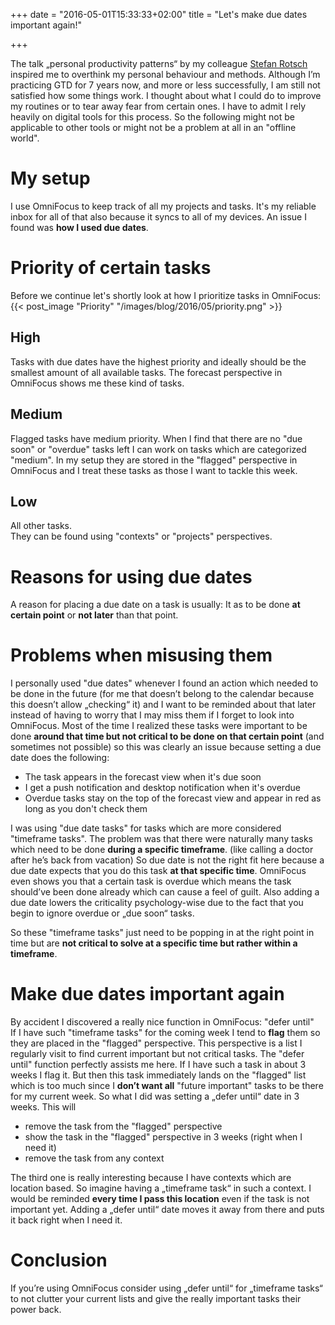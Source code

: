 +++
date = "2016-05-01T15:33:33+02:00"
title = "Let's make due dates important again!"

+++

The talk „personal productivity patterns“ by my colleague [Stefan Rotsch](https://twitter.com/ritschie) inspired me to overthink my personal behaviour and methods.
Although I’m practicing GTD for 7 years now, and more or less successfully, I am still not satisfied how some things work.
I thought about what I could do to improve my routines or to tear away fear from certain ones. I have to admit I rely heavily on digital tools for this process. So the following might not be applicable to other tools or might not be a problem at all in an "offline world".

# My setup
I use OmniFocus to keep track of all my projects and tasks. It's my reliable inbox for all of that also because it syncs to all of my devices.
An issue I found was **how I used due dates**.

# Priority of certain tasks
Before we continue let's shortly look at how I prioritize tasks in OmniFocus:
{{< post_image "Priority" "/images/blog/2016/05/priority.png" >}}

## High
Tasks with due dates have the highest priority and ideally should be the smallest amount of all available tasks.
The forecast perspective in OmniFocus shows me these kind of tasks.

## Medium
Flagged tasks have medium priority. When I find that there are no "due soon" or "overdue" tasks left I can work on tasks which are categorized "medium". In my setup they are stored in the "flagged" perspective in OmniFocus and I treat these tasks as those I want to tackle this week.

## Low
All other tasks.  
They can be found using "contexts" or "projects" perspectives.

# Reasons for using due dates
A reason for placing a due date on a task is usually:
It as to be done **at certain point** or **not later** than that point.

# Problems when misusing them
I personally used "due dates" whenever I found an action which needed to be done in the future (for me that doesn’t belong to the calendar because this doesn’t allow „checking“ it) and I want to be reminded about that later instead of having to worry that I may miss them if I forget to look into OmniFocus.
Most of the time I realized these tasks were important to be done **around that time but not critical to be done on that certain point** (and sometimes not possible) so this was clearly an issue because setting a due date does the following:

- The task appears in the forecast view when it's due soon
- I get a push notification and desktop notification when it's overdue
- Overdue tasks stay on the top of the forecast view and appear in red as long as you don't check them

I was using "due date tasks" for tasks which are more considered "timeframe tasks".
The problem was that there were naturally many tasks which need to be done **during a specific timeframe**. (like calling a doctor after he’s back from vacation) So due date is not the right fit here because a due date expects that you do this task **at that specific time**. OmniFocus even shows you that a certain task is overdue which means the task should’ve been done already which can cause a feel of guilt. Also adding a due date lowers the criticality psychology-wise due to the fact that you begin to ignore overdue or „due soon“ tasks.

So these "timeframe tasks" just need to be popping in at the right point in time but are **not critical to solve at a specific time but rather within a timeframe**.

# Make due dates important again
By accident I discovered a really nice function in OmniFocus: "defer until"  
If I have such "timeframe tasks" for the coming week I tend to **flag** them so they are placed in the "flagged" perspective. This perspective is a list I regularly visit to find current important but not critical tasks.
The "defer until" function perfectly assists me here. If I have such a task in about 3 weeks I flag it.
But then this task immediately lands on the "flagged" list which is too much since I **don’t want all** "future important" tasks to be there for my current week.
So what I did was setting a „defer until“ date in 3 weeks.
This will

- remove the task from the "flagged" perspective
- show the task in the "flagged" perspective in 3 weeks (right when I need it)
- remove the task from any context

The third one is really interesting because I have contexts which are location based. So imagine having a „timeframe task“ in such a context.
I would be reminded **every time I pass this location** even if the task is not important yet.
Adding a „defer until“ date moves it away from there and puts it back right when I need it.

# Conclusion
If you’re using OmniFocus consider using „defer until“ for „timeframe tasks“ to not clutter your current lists and give the really important tasks their power back.
